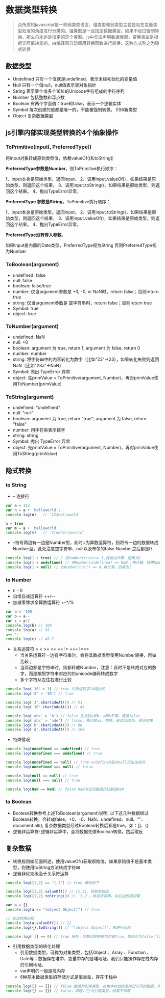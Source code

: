 # 数据类型转换

> 众所周知javascript是一种弱类型语言。强类型和弱类型主要是站在变量类型处理的角度进行分类的。强类型是一旦指定数据类型，如果不经过强制转换，那么将永远是指定的这个类型。js中无法声明数据类型，变量类型是根据实际值决定的，由编译器自动调用转换函数进行转换，这种方式称之为隐式转换

## 数据类型

- Undefined 只有一个值就是undefined，表示未经初始化的变量值
- Null 只有一个值null，null值表示空对象指针
- String 表示零个或多个16位的Unicode字符组成的字符序列
- Number 包括整数和浮点数
- Boolean 有两个字面值：true和false，表示一个逻辑实体
- Symbol 每次创建的值都是唯一的，不能被强制转换， ES6新类型
- Object 复杂数据类型

## js引擎内部实现类型转换的4个抽象操作

### ToPrimitive(input[, PreferredType])

将input对象转成原始类型值，依赖valueOf()和toString()

**PreferredType参数是Number**，则ToPrimitive执行顺序：

1、input本身是原始类型，返回input。
2、调用input.valueOf()，如果结果是原始类型，则返回这个结果。
3、调用input.toString()，如果结果是原始类型，则返回这个结果。
4、抛出TypeError异常。

**PreferredType 参数是String**，ToPrimitive执行顺序：

1、input本身是原始类型，返回input。
2、调用input.toString()，如果结果是原始类型，则返回这个结果。
3、调用input.valueOf()，如果结果是原始类型，则返回这个结果。
4、抛出TypeError异常。

**PreferredType没有传入参数**，

如果input是内置的Date类型，PreferredType视为String
否则PreferredType视为Number

### ToBoolean(argument)

- undefined: false
- null: false
- boolean:  false/true
- number: 仅当argument参数是 +0, -0, or NaN时，return false；否则return true
- string: 仅当argument参数是 空字符串时，return false；否则return true
- Symbol: true
- object: true

### ToNumber(argument)

- undefined: NaN
- null: +0
- boolean:  argument 为 true, return 1; argument 为 false, return 0
- number: number
- string: 将字符串中的内容转化为数字（比如"23"->23），如果转化失败则返回NaN（比如"23a"->NaN）
- Symbol: 抛出 TypeError 异常
- object: 先primValue = ToPrimitive(argument, Number)，再对primValue使用ToNumber(primValue)

### ToString(argument)

- undefined: "undefined"
- null: "null"
- boolean:  argument 为 true, return "true"; argument 为 false, return "false"
- number: 用字符串表示数字
- string: string
- Symbol: 抛出 TypeError 异常
- object: 先primValue = ToPrimitive(argument, Number)，再对primValue使用ToString(primValue)

## 隐式转换

### to String

- `+` 连接符

```js
var a = 123
var n = a + 'helloworld';
console.log(n)   // '123hellowold'

a = true
var m = a + 'helloworld'
console.log(m)   // 'truehelloworld'

```

- `+`符号两边有一边是Number型，此时+为算数运算符，则将令一边的数据转成Number型。此处注意空字符串、null以及布尔的false Number之后都是0

```js
console.log(1 + true) // 2 先Number(true)=> 1,再做加计算，结果为2
console.log(1 + undefined) // 先Number(undefined) => NaN ,再计算，结果NaN
console.log(1 + null) // 先Number(null) => 0,再计算，结果为1

```

### to Number

- n - 0
- 自增自减运算符 ++/--
- 加减乘除求余算数运算符 +-*/%

```js
var a = '100'
var b = a--
var c = a/2
console.log(b) // 100
console.log(a) // 99
a+= ''
console.log(c) // 49.5
```

- 关系运算符 > < >= <= == != === !===
  - 当关系运算符一边有字符串时，会将其数据类型使用Number转换，再做比较；
  - 当两边都是字符串时，则都转成Number，注意：此时不是转成对应的数字，而是按照字符串对应的的unicode编码转成数字
  - 多个字符从左往右进行比较

```js
console.log('10' > 3) // true 先转成数字10再比较
console.log('3' > '10') // true

console.log('3'.charCodeAt()) // 51
console.log('10'.charCodeAt()) // 49

console.log('abc' > 'b') // false 先比较a和b，a和b不等，直接false
console.log('abc' > 'ade') // false，先比较aa，相等，继续比较db，得出结果
console.log('b'.charCodeAt()) // 98
console.log('d'.charCodeAt()) // 100

```

- 特殊情况

```js
console.log(undefined == undefined) // true 
console.log(undefined === undefined) // true

console.log(undefined == null) // true undefined是从null派生出来的
console.log(undefined === null) // false

console.log(null == null) // true
console.log(null === null) // true

console.log(NaN == NaN) // false NaN与任何数据比较都是NaN

```

### to Boolean

- Boolean转换参考上述ToBoolean(argument)说明, 以下这几种数据经过Boolean转换，会转成false，+0、-0、NaN、undefined、null、""、document.all(); 复杂数据类型经过Boolean转换后都是true，如：[]、{}
- 逻辑非运算符`!`逻辑非运算中，会将数据先做Boolean转换，然后取反

## 复杂数据

- 转换规则如前面所述，使用valueOf()获取原始值，如果原始值不是基本类型，则使用toString方法转成字符串
- 逻辑非优先级高于关系符运算

```js
console.log([1,2] == '1,2') // true 解析如下

console.log([1,2].valueOf()) // [1,2]，获取原始值
console.log([1,2].toString()) // '1,2'，转成字符串，与右边数据相等

var a = {}
console.log(a == "[object Object]") // true

// 左边转换过程
console.log(a.valueOf()) // {}
console.log({}.toString()) // "[object Object]"，再进行比较

console.log(![] == 0) // true 解析：空数组转换布尔型是true，取非后为false；false跟数字0比较，布尔型被Number后为0，0 == 0

```

- 引用数据类型的转化处理
  - 引用数据类型，可称为对象类型，包括Object 、Array 、Function 、Date等；数据存在堆中，变量中存的是堆地址，我们只能操作存在栈内存的引用地址。
  - var声明的一般是栈内存
  - 6种基本数据类型的存储方式是值类型，存在于栈中

```js
console.log([] == []) // false 数组为引用类型，在堆中存放的是两份不同的数据，所以比较结果不相等
console.log({} == {}) // false，同理，{}为引用类型，结果不相等
```
